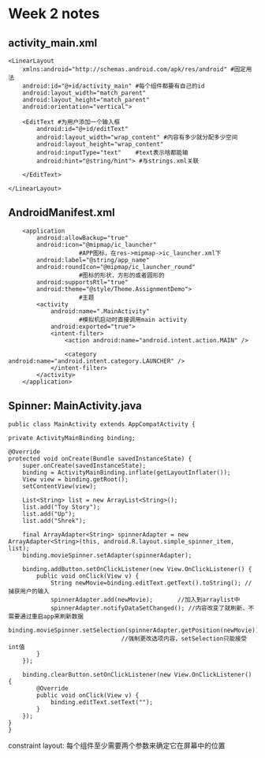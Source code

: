 # Week 2 notes

## activity_main.xml

    <LinearLayout 
        xmlns:android="http://schemas.android.com/apk/res/android" #固定用法
        android:id="@+id/activity_main" #每个组件都要有自己的id
        android:layout_width="match_parent"
        android:layout_height="match_parent"
        android:orientation="vertical">

        <EditText #为用户添加一个输入框
            android:id="@+id/editText"
            android:layout_width="wrap_content" #内容有多少就分配多少空间
            android:layout_height="wrap_content"
            android:inputType="text"    #text表示啥都能输
            android:hint="@string/hint"> #与strings.xml关联

        </EditText>

    </LinearLayout>

## AndroidManifest.xml

        <application
            android:allowBackup="true"
            android:icon="@mipmap/ic_launcher" 
                        #APP图标，在res->mipmap->ic_launcher.xml下
            android:label="@string/app_name"
            android:roundIcon="@mipmap/ic_launcher_round"
                        #图标的形状，方形的或者圆形的
            android:supportsRtl="true"
            android:theme="@style/Theme.AssignmentDemo">
                        #主题
            <activity
                android:name=".MainActivity"
                        #模拟机启动时直接调用main activity
                android:exported="true">
                <intent-filter>
                    <action android:name="android.intent.action.MAIN" />

                    <category android:name="android.intent.category.LAUNCHER" />
                </intent-filter>
            </activity>
        </application>

## Spinner: MainActivity.java

    public class MainActivity extends AppCompatActivity {

    private ActivityMainBinding binding;

    @Override
    protected void onCreate(Bundle savedInstanceState) {
        super.onCreate(savedInstanceState);
        binding = ActivityMainBinding.inflate(getLayoutInflater());
        View view = binding.getRoot();
        setContentView(view);

        List<String> list = new ArrayList<String>();
        list.add("Toy Story");
        list.add("Up");
        list.add("Shrek");

        final ArrayAdapter<String> spinnerAdapter = new ArrayAdapter<String>(this, android.R.layout.simple_spinner_item, list);
        binding.movieSpinner.setAdapter(spinnerAdapter);

        binding.addButton.setOnClickListener(new View.OnClickListener() {
            public void onClick(View v) {
                String newMovie=binding.editText.getText().toString(); //捕获用户的输入
                spinnerAdapter.add(newMovie);       //加入到arraylist中
                spinnerAdapter.notifyDataSetChanged(); //内容改变了就刷新，不需要通过重启app来刷新数据
                binding.movieSpinner.setSelection(spinnerAdapter.getPosition(newMovie));
                                    //强制更改选项内容，setSelection只能接受int值
            }
        });

        binding.clearButton.setOnClickListener(new View.OnClickListener() {
            @Override
            public void onClick(View v) {
                binding.editText.setText("");
            }
        });
    }
    }

constraint layout: 每个组件至少需要两个参数来确定它在屏幕中的位置
